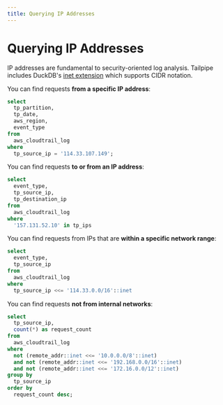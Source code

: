 ```yaml
---
title: Querying IP Addresses
---
```



# Querying IP Addresses

IP addresses are fundamental to security-oriented log analysis. Tailpipe includes DuckDB's [inet extension](https://duckdb.org/docs/extensions/inet.html) which supports CIDR notation.

You can find requests **from a specific IP address**:

```sql
select
  tp_partition,
  tp_date,
  aws_region,
  event_type
from
  aws_cloudtrail_log
where
  tp_source_ip = '114.33.107.149';
```

You can find requests **to or from an IP address**:

```sql
select
  event_type,
  tp_source_ip,
  tp_destination_ip
from
  aws_cloudtrail_log
where
  '157.131.52.10' in tp_ips
```

You can find requests from IPs that are **within a specific network range**:

```sql
select
  event_type,
  tp_source_ip
from
  aws_cloudtrail_log
where
  tp_source_ip <<= '114.33.0.0/16'::inet
```

You can find requests **not from internal networks**:

```sql
select
  tp_source_ip,
  count(*) as request_count
from
  aws_cloudtrail_log
where
  not (remote_addr::inet <<= '10.0.0.0/8'::inet)
  and not (remote_addr::inet <<= '192.168.0.0/16'::inet)
  and not (remote_addr::inet <<= '172.16.0.0/12'::inet)
group by
  tp_source_ip
order by
  request_count desc;
```


